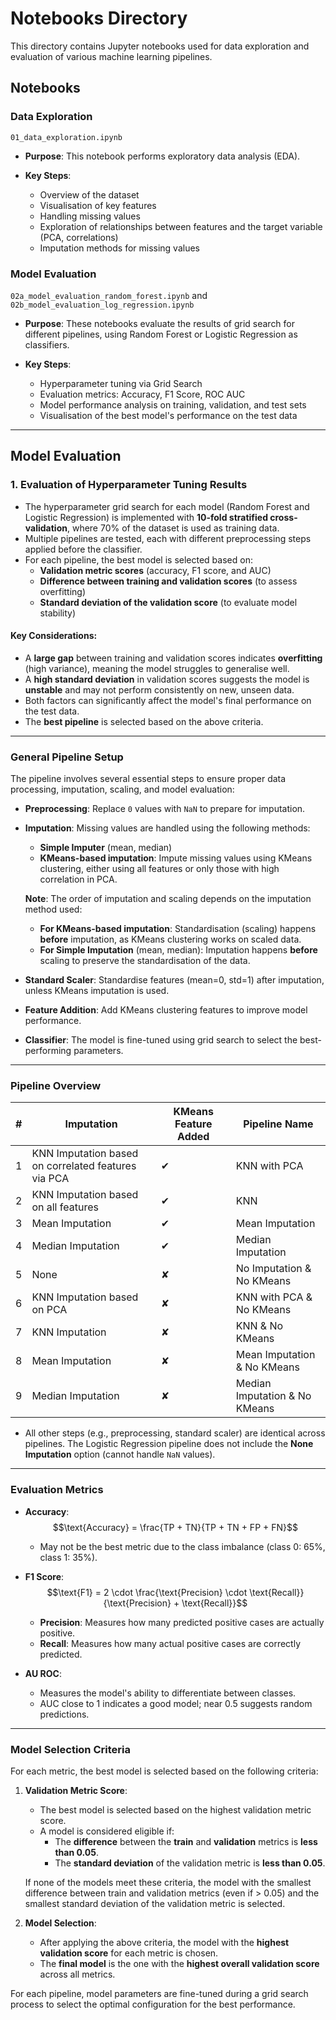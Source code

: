 # Notebooks Directory

This directory contains Jupyter notebooks used for data exploration and evaluation of various machine learning pipelines.

## Notebooks

### Data Exploration
`01_data_exploration.ipynb`
- **Purpose**: This notebook performs exploratory data analysis (EDA).
  
- **Key Steps**:
  - Overview of the dataset
  - Visualisation of key features
  - Handling missing values
  - Exploration of relationships between features and the target variable (PCA, correlations)
  - Imputation methods for missing values

### Model Evaluation
`02a_model_evaluation_random_forest.ipynb` and `02b_model_evaluation_log_regression.ipynb`
- **Purpose**: These notebooks evaluate the results of grid search for different pipelines, using Random Forest or Logistic Regression as classifiers.
  
- **Key Steps**:
  - Hyperparameter tuning via Grid Search
  - Evaluation metrics: Accuracy, F1 Score, ROC AUC
  - Model performance analysis on training, validation, and test sets
  - Visualisation of the best model's performance on the test data

---

## Model Evaluation

### 1. Evaluation of Hyperparameter Tuning Results
- The hyperparameter grid search for each model (Random Forest and Logistic Regression) is implemented with **10-fold stratified cross-validation**, where 70% of the dataset is used as training data.
- Multiple pipelines are tested, each with different preprocessing steps applied before the classifier.
- For each pipeline, the best model is selected based on:
  - **Validation metric scores** (accuracy, F1 score, and AUC)
  - **Difference between training and validation scores** (to assess overfitting)
  - **Standard deviation of the validation score** (to evaluate model stability)

#### Key Considerations:
- A **large gap** between training and validation scores indicates **overfitting** (high variance), meaning the model struggles to generalise well.
- A **high standard deviation** in validation scores suggests the model is **unstable** and may not perform consistently on new, unseen data.
- Both factors can significantly affect the model's final performance on the test data.
- The **best pipeline** is selected based on the above criteria.

---

### General Pipeline Setup

The pipeline involves several essential steps to ensure proper data processing, imputation, scaling, and model evaluation:

- **Preprocessing**: Replace `0` values with `NaN` to prepare for imputation.
- **Imputation**: Missing values are handled using the following methods:
  - **Simple Imputer** (mean, median)
  - **KMeans-based imputation**: Impute missing values using KMeans clustering, either using all features or only those with high correlation in PCA.
  
  **Note**: The order of imputation and scaling depends on the imputation method used:
  - **For KMeans-based imputation**: Standardisation (scaling) happens **before** imputation, as KMeans clustering works on scaled data.
  - **For Simple Imputation** (mean, median): Imputation happens **before** scaling to preserve the standardisation of the data.

- **Standard Scaler**: Standardise features (mean=0, std=1) after imputation, unless KMeans imputation is used.
- **Feature Addition**: Add KMeans clustering features to improve model performance.
- **Classifier**: The model is fine-tuned using grid search to select the best-performing parameters.

---

### Pipeline Overview

| #  | Imputation                                         | KMeans Feature Added | Pipeline Name                        |
|----|----------------------------------------------------|----------------------|--------------------------------------|
| 1  | KNN Imputation based on correlated features via PCA| ✔                    | KNN with PCA                         |
| 2  | KNN Imputation based on all features               | ✔                    | KNN                                  |
| 3  | Mean Imputation                                    | ✔                    | Mean Imputation                      |
| 4  | Median Imputation                                  | ✔                    | Median Imputation                    |
| 5  | None                                               | ✘                    | No Imputation & No KMeans            |
| 6  | KNN Imputation based on PCA                        | ✘                    | KNN with PCA & No KMeans             |
| 7  | KNN Imputation                                     | ✘                    | KNN & No KMeans                      |
| 8  | Mean Imputation                                    | ✘                    | Mean Imputation & No KMeans          |
| 9  | Median Imputation                                  | ✘                    | Median Imputation & No KMeans        |

- All other steps (e.g., preprocessing, standard scaler) are identical across pipelines. The Logistic Regression pipeline does not include the **None Imputation** option (cannot handle `NaN` values).

---

### Evaluation Metrics

- **Accuracy**:
  $$\text{Accuracy} = \frac{TP + TN}{TP + TN + FP + FN}$$
  - May not be the best metric due to the class imbalance (class 0: 65%, class 1: 35%).

- **F1 Score**:
  $$\text{F1} = 2 \cdot \frac{\text{Precision} \cdot \text{Recall}}{\text{Precision} + \text{Recall}}$$
  - **Precision**: Measures how many predicted positive cases are actually positive.
  - **Recall**: Measures how many actual positive cases are correctly predicted.

- **AU ROC**:
  - Measures the model's ability to differentiate between classes.
  - AUC close to 1 indicates a good model; near 0.5 suggests random predictions.

---

### Model Selection Criteria

For each metric, the best model is selected based on the following criteria:

1. **Validation Metric Score**:
   - The best model is selected based on the highest validation metric score.
   - A model is considered eligible if:
     - The **difference** between the **train** and **validation** metrics is **less than 0.05**.
     - The **standard deviation** of the validation metric is **less than 0.05**.
   
   If none of the models meet these criteria, the model with the smallest difference between train and validation metrics (even if > 0.05) and the smallest standard deviation of the validation metric is selected.

2. **Model Selection**:
   - After applying the above criteria, the model with the **highest validation score** for each metric is chosen.
   - The **final model** is the one with the **highest overall validation score** across all metrics.

For each pipeline, model parameters are fine-tuned during a grid search process to select the optimal configuration for the best performance.


